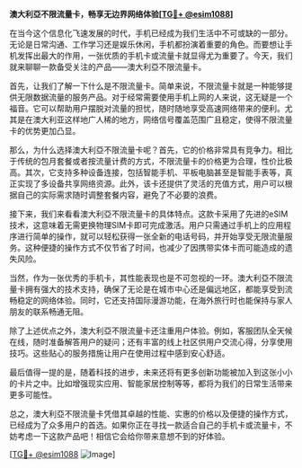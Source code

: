 **澳大利亞不限流量卡，畅享无边界网络体验[[TG💪+ @esim1088](https://t.me/s/esim1088)]**

在当今这个信息化飞速发展的时代，手机已经成为我们生活中不可或缺的一部分。无论是日常沟通、工作学习还是娱乐休闲，手机都扮演着重要的角色。而要想让手机发挥出最大的作用，一张优质的手机卡或流量卡就显得尤为重要了。今天，我们就来聊聊一款备受关注的产品——澳大利亞不限流量卡。

首先，让我们了解一下什么是不限流量卡。简单来说，不限流量卡就是一种能够提供无限数据流量的服务产品。对于经常需要使用手机上网的人来说，这无疑是一个福音。它可以帮助用户摆脱对流量的担忧，随时随地享受高速网络带来的便利。尤其是在澳大利亚这样地广人稀的地方，网络信号覆盖范围广且稳定，使得不限流量卡的优势更加凸显。

那么，为什么选择澳大利亞不限流量卡呢？首先，它的价格非常具有竞争力。相比于传统的包月套餐或者按流量计费的方式，不限流量卡的价格更为合理，性价比极高。其次，它支持多种设备连接，包括智能手机、平板电脑甚至是智能手表等，真正实现了多设备共享网络资源。此外，该卡还提供了灵活的充值方式，用户可以根据自己的实际需求随时调整套餐内容，避免了不必要的浪费。

接下来，我们来看看澳大利亞不限流量卡的具体特点。这款卡采用了先进的eSIM技术，这意味着无需更换物理SIM卡即可完成激活。用户只需通过手机上的应用程序进行简单的操作，就可以轻松获得一张全新的电话号码，并开始享受无限流量服务。这种便捷的操作方式不仅节省了时间，也减少了因携带实体卡而可能造成的遗失风险。

当然，作为一张优秀的手机卡，其性能表现也是不可忽视的一环。澳大利亞不限流量卡拥有强大的技术支持，确保了无论是在城市中心还是偏远地区，都能享受到流畅稳定的网络体验。同时，它还支持国际漫游功能，在海外旅行时也能保持与家人朋友的联系畅通无阻。

除了上述优点之外，澳大利亞不限流量卡还注重用户体验。例如，客服团队全天候在线，随时准备解答用户的疑问；还有丰富的线上社区供用户交流心得，分享使用技巧。这些贴心的服务措施让用户在使用过程中感到安心舒适。

最后值得一提的是，随着科技的进步，未来还将有更多创新功能被加入到这张小小的卡片之中。比如增强现实应用、智能家居控制等等，都将为我们的日常生活带来更多可能性。

总之，澳大利亞不限流量卡凭借其卓越的性能、实惠的价格以及便捷的操作方式，已经成为了众多用户的首选。如果你正在寻找一款适合自己的手机卡或流量卡，不妨考虑一下这款产品吧！相信它会给你带来意想不到的好体验。

[[TG💪+ @esim1088](https://t.me/s/esim1088) ![Image](https://i.postimg.cc/4NQfJmqS/Snipaste-2025-05-13-00-14-12.png)]